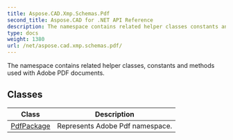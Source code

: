 ```yaml
---
title: Aspose.CAD.Xmp.Schemas.Pdf
second_title: Aspose.CAD for .NET API Reference
description: The namespace contains related helper classes constants and methods used with Adobe PDF documents
type: docs
weight: 1380
url: /net/aspose.cad.xmp.schemas.pdf/
---
```

The namespace contains related helper classes, constants and methods used with Adobe PDF documents.

## Classes

| Class | Description |
| --- | --- |
| [PdfPackage](./pdfpackage/) | Represents Adobe Pdf namespace. |


